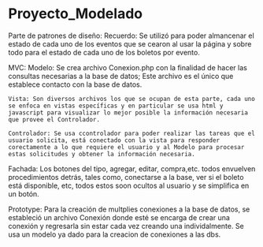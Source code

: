 # Proyecto_Modelado
Parte de patrones de diseño:
Recuerdo:
	Se utilizó para poder almancenar el estado de cada uno de los eventos que se cearon al usar la página y sobre todo
	para el estado de cada uno de los boletos por evento.

MVC:
	Modelo: Se crea archivo Conexion.php con la finalidad de hacer las consultas necesarias a la base de datos; Este archivo es el único que establece contacto con la base de datos.

	Vista: Son diversos archivos los que se ocupan de esta parte, cada uno se enfoca en vistas específicas y en particular se usa html y javascript para visualizar lo mejor posible la información necesaria que provee el Controlador.

	Controlador: Se usa ccontrolador para poder realizar las tareas que el usuario solicita, está conectado con la vista para responder corectamente a lo que requiere el usuario y al Modelo para procesar estas solicitudes y obtener la información necesaria.


Fachada:
	Los botones del tipo, agregar, editar, compra,etc. todos envuelven procedimientos detrás, tales como, conectarse a la base, ver si el boleto está disponible, etc, todos estos soon ocultos al usuario y se simplifica en un botón.


Prototype:
	Para la creación de multplies conexiones a la base de datos, se estableció un archivo Conexión donde esté se encarga de crear una conexión y regresarla sin estar cada vez creando una individalmente. Se usa un modelo ya dado para la creacion de conexiones a las dbs.
